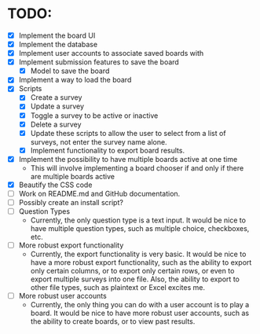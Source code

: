 # TODO:
- [x] Implement the board UI
- [x] Implement the database
- [x] Implement user accounts to associate saved boards with
- [x] Implement submission features to save the board
  - [x] Model to save the board
- [x] Implement a way to load the board
- [x] Scripts
  - [x] Create a survey
  - [x] Update a survey
  - [x] Toggle a survey to be active or inactive
  - [x] Delete a survey
  - [x] Update these scripts to allow the user to select from a list of surveys, not enter the survey name alone.
  - [x] Implement functionality to export board results.
- [x] Implement the possibility to have multiple boards active at one time
  - This will involve implementing a board chooser if and only if there are multiple boards active
- [x] Beautify the CSS code
- [ ] Work on README.md and GitHub documentation.
- [ ] Possibly create an install script?
- [ ] Question Types
  - Currently, the only question type is a text input. It would be nice to have multiple question types, such as multiple choice, checkboxes, etc.
- [ ] More robust export functionality
  - Currently, the export functionality is very basic. It would be nice to have a more robust export functionality, such as the ability to export only certain columns, or to export only certain rows, or even to export multiple surveys into one file. Also, the ability to export to other file types, such as plaintext or Excel excites me.
- [ ] More robust user accounts
  - Currently, the only thing you can do with a user account is to play a board. It would be nice to have more robust user accounts, such as the ability to create boards, or to view past results.